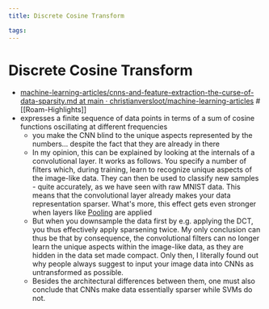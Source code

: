 ```yaml
---
title: Discrete Cosine Transform

tags: 
---
```


# Discrete Cosine Transform
- [machine-learning-articles/cnns-and-feature-extraction-the-curse-of-data-sparsity.md at main · christianversloot/machine-learning-articles](https://github.com/christianversloot/machine-learning-articles/blob/main/cnns-and-feature-extraction-the-curse-of-data-sparsity.md) #[[Roam-Highlights]]
- expresses a finite sequence of data points in terms of a sum of cosine functions oscillating at different frequencies
	- you make the CNN blind to the unique aspects represented by the numbers… despite the fact that they are already in there
	- In my opinion, this can be explained by looking at the internals of a convolutional layer. It works as follows. You specify a number of filters which, during training, learn to recognize unique aspects of the image-like data. They can then be used to classify new samples - quite accurately, as we have seen with raw MNIST data. This means that the convolutional layer already makes your data representation sparser. What's more, this effect gets even stronger when layers like [Pooling](Pooling.md) are applied
	- But when you downsample the data first by e.g. applying the DCT, you thus effectively apply sparsening twice. My only conclusion can thus be that by consequence, the convolutional filters can no longer learn the unique aspects within the image-like data, as they are hidden in the data set made compact. Only then, I literally found out why people always suggest to input your image data into CNNs as untransformed as possible.
	- Besides the architectural differences between them, one must also conclude that CNNs make data essentially sparser while SVMs do not.







